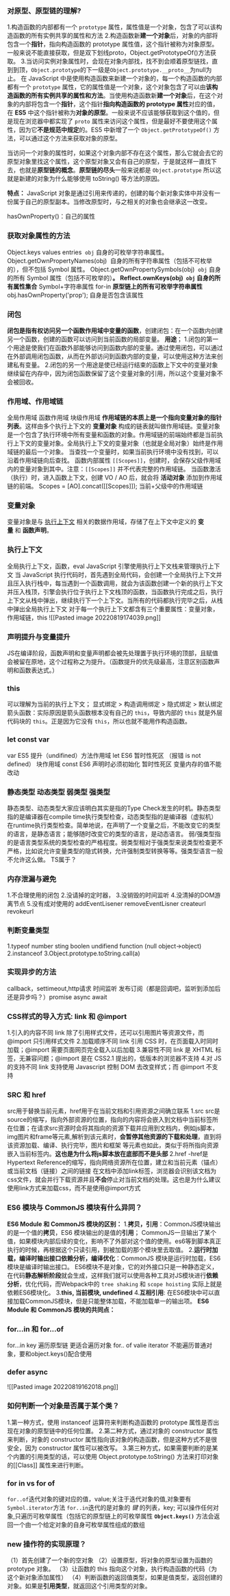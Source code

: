 ### 对原型、原型链的理解?
1.构造函数的内部都有一个 `prototype` 属性，属性值是一个对象，包含了可以该构造函数的所有实例共享的属性和方法
2.构造函数新**建一个对象**后，对象的内部将包含一个**指针**，指向构造函数的 prototype 属性值，这个指针被称为对象原型。一般来说不能直接获取，但是双下划线proto，Object.getPrototypeOf()方法获取。
3.当访问实例对象属性时，会现在对象内部找，找不到会顺着原型链找，直到到顶，`Object.prototype`的下一级是`Object.prototype.__proto__`为null为止。
在 JavaScript 中是使用构造函数来新建一个对象的，每一个构造函数的内部都有一个 `prototype` 属性，它的属性值是一个对象，这个对象包含了可以由**该构造函数的所有实例共享的属性和方法**。当使用构造函数新**建一个对象**后，在这个对象的内部将包含一个**指针**，这个指针**指向构造函数的 prototype 属性**对应的值，在 **ES5** 中这个指针被称为**对象的原型**。一般来说不应该能够获取到这个值的，但是现在浏览器中都实现了 `proto` 属性来访问这个属性，但是最好不要使用这个属性，因为它**不是规范中规定**的。ES5 中新增了一个 `Object.getPrototypeOf()` 方法，可以通过这个方法来获取对象的原型。

当访问一个对象的属性时，如果这个对象内部不存在这个属性，那么它就会去它的原型对象里找这个属性，这个原型对象又会有自己的原型，于是就这样一直找下去，也就是**原型链的概念**。**原型链的尽头**一般来说都是 `Object.prototype` 所以这就是新建的对象为什么能够使用 toString() 等方法的原因。

**特点：** JavaScript 对象是通过引用来传递的，创建的每个新对象实体中并没有一份属于自己的原型副本。当修改原型时，与之相关的对象也会继承这一改变。

hasOwnProperty()：自己的属性
### 获取对象属性的方法
Object.keys values entries   `obj` 自身的可枚举字符串属性。
Object.getOwnPropertyNames(obj)  自身的所有字符串属性（包括不可枚举的），但不包括 Symbol 属性。
Object.getOwnPropertySymbols(obj)  `obj` 自身的所有 Symbol 属性（包括不可枚举的）**。
Reflect.ownKeys(obj)   `obj` 自身的所有属性集合** Symbol+字符串属性
for-in  **原型链上的所有可枚举字符串属性**
obj.hasOwnProperty('prop'); 自身是否包含该属性
### 闭包
**闭包是指有权访问另一个函数作用域中变量的函数**，创建闭包：在一个函数内创建另一个函数，创建的函数可以访问到当前函数的局部变量。
**用途**；
1.闭包的第一个用途是使我们在函数外部能够访问到函数内部的变量。通过使用闭包，可以通过在外部调用闭包函数，从而在外部访问到函数内部的变量，可以使用这种方法来创建私有变量。
2.闭包的另一个用途是使已经运行结束的函数上下文中的变量对象继续留在内存中，因为闭包函数保留了这个变量对象的引用，所以这个变量对象不会被回收。
### 作用域、作用域链
全局作用域 函数作用域 块级作用域
**作用域链的本质上是一个指向变量对象的指针列表**。这样由多个执行上下文的 **变量对象** 构成的链表就叫做作用域链。变量对象是一个包含了执行环境中所有变量和函数的对象。作用域链的前端始终都是当前执行上下文的变量对象。全局执行上下文的变量对象（也就是全局对象）始终是作用域链的最后一个对象。
当查找一个变量时，如果当前执行环境中没有找到，可以沿着作用域链向后查找。
函数内部属性 `[[Scopes]]`，创建时，会保存父级作用域内的变量对象到其中。注意：`[[Scopes]]` 并不代表完整的作用域链。
当函数激活（执行）时，进入函数上下文，创建 VO / AO 后，就会将 **活动对象** 添加到作用域链的前端。 Scopes = [AO].concat([[Scopes]]); 当前+父级中的作用域链
### 变量对象
变量对象是与 [执行上下文](https://tsejx.github.io/javascript-guidebook/core-modules/executable-code-and-execution-contexts/execution/execution-context-stack) 相关的数据作用域，存储了在上下文中定义的 **变量** 和 **函数声明**。
### 执行上下文
全局执行上下文，函数，eval
JavaScript 引擎使用执行上下文栈来管理执行上下文
当 JavaScript 执行代码时，首先遇到全局代码，会创建一个全局执行上下文并且压入执行栈中，每当遇到一个函数调用，就会为该函数创建一个新的执行上下文并压入栈顶，引擎会执行位于执行上下文栈顶的函数，当函数执行完成之后，执行上下文从栈中弹出，继续执行下一个上下文。当所有的代码都执行完毕之后，从栈中弹出全局执行上下文
对于每一个执行上下文都含有三个重要属性：变量对象，作用域链，this
![[Pasted image 20220819174039.png]]
### 声明提升与变量提升
JS在编译阶段，函数声明和变量声明都会被先处理置于执行环境的顶部，且赋值会被留在原地，这个过程称之为提升。（函数提升的优先级最高，注意区别函数声明和函数表达式。）
### this
可以理解为当前的执行上下文；
显式绑定 > 构造调用绑定 > 隐式绑定 > 默认绑定 
箭头函数：实际原因是箭头函数根本没有自己的 `this`，导致内部的 `this` 就是外层代码块的 `this`。正是因为它没有 `this`，所以也就不能用作构造函数。
### let const var
var ES5 提升（undifined）方法作用域
let ES6 暂时性死区 （报错 is not defined） 块作用域
const ES6 声明时必须初始化 暂时性死区 变量内存的值不能改动
### 静态类型 动态类型 弱类型 强类型
静态类型、动态类型大家应该明白其实是指的Type Check发生的时机。静态类型指的是编译器在compile time执行类型检查，动态类型指的是编译器（虚拟机）在runtime执行类型检查。简单地说，在声明了一个变量之后，不能改变它的类型的语言，是静态语言；能够随时改变它的类型的语言，是动态语言。
弱/强类型指的是语言类型系统的类型检查的严格程度。弱类型相对于强类型来说类型检查更不严格，比如说允许变量类型的隐式转换，允许强制类型转换等等。强类型语言一般不允许这么做。
TS属于？
### 内存泄漏与避免
1.不合理使用的闭包
2.没请掉的定时器，
3.没销毁的时间监听
4.没清掉的DOM游离节点
5.没有成对使用的 addEventLisener removeEventLisner createurl revokeurl
### 判断变量类型
1.typeof  number sting boolen undifiend function  (null object->object)
2.instanceof 
3.Object.prototype.toString.call(a)
### 实现异步的方法
callback，settimeout,http请求
时间监听 发布订阅（都是回调吧，监听到添加后还是异步吗？）promise async await
### CSS样式的导入方式: link 和 @import
1.引入的内容不同
    link 除了引用样式文件，还可以引用图片等资源文件，而 @import 只引用样式文件
2.加载顺序不同
    link 引用 CSS 时，在页面载入时同时加载；@import 需要页面网页完全载入以后加载
3.兼容性不同
    link 是 XHTML 标签，无兼容问题；@import 是在 CSS2.1 提出的，低版本的浏览器不支持
4.对 JS 的支持不同
    link 支持使用 Javascript 控制 DOM 去改变样式；而 @import 不支持
### SRC 和 href
src用于替换当前元素，href用于在当前文档和引用资源之间确立联系
1.src
src是source的缩写，指向外部资源的位置，指向的内容将会嵌入到文档中当前标签所在位置；在请求src资源时会将其指向的资源下载并应用到文档内，例如js脚本，img图片和frame等元素,解析到该元素时，**会暂停其他资源的下载和处理**，直到将该资源加载、编译、执行完毕，图片和框架 等元素也如此，类似于将所指向资源嵌入当前标签内。**这也是为什么将js脚本放在底部而不是头部**
2.href
-href是Hypertext Reference的缩写，指向网络资源所在位置，建立和当前元素（锚点）或当前文档（链接）之间的链接
在文档中添加link标签，浏览器会识别该文档为css文件，就会并行下载资源并且**不会**停止对当前文档的处理。这也是为什么建议使用link方式来加载css，而不是使用@import方式
### ES6 模块与 CommonJS 模块有什么异同？
**ES6 Module 和 CommonJS 模块的区别：**
1.**拷贝，引用**：CommonJS模块输出的是一个值的**拷贝**，ES6 模块输出的是值的**引用**；
CommonJS一旦输出了某个值，如果模块内部后续的变化，影响不了外部对这个值的使用。es6等到脚本真正执行的时候，再根据这个只读引用，到被加载的那个模块里去取值。
2.**运行时加载，编译时输出接口依赖分析，编译优化**：CommonJS 模块是运行时加载，ES6 模块是编译时输出接口。
ES6模块不是对象，它的对外接口只是一种静态定义，在代码**静态解析阶段**就会生成，这样我们就可以使用各种工具对JS模块进行**依赖分析**，优化代码，而Webpack中的 `tree shaking` 和 `scope hoisting` 实际上就是依赖ES6模块化。
3.**this, 当前模块, undefined**
4.**互相引用**: 在ES6模块中可以直接加载CommonJS模块，但是只能整体加载，不能加载单一的输出项。
**ES6 Module 和 CommonJS 模块的共同点：**
### for...in 和 for...of
for...in key 遍历原型链  更适合遍历对象
for.. of valie iterator    不能遍历普通对象，要和object.keys()配合使用
### defer async
![[Pasted image 20220819162018.png]]
### 如何判断一个对象是否属于某个类？
1.第一种方式，使用 instanceof 运算符来判断构造函数的 prototype 属性是否出现在对象的原型链中的任何位置。
2.第二种方式，通过对象的 constructor 属性来判断，对象的 constructor 属性指向该对象的构造函数，但是这种方式不是很安全，因为 constructor 属性可以被改写。
3.第三种方式，如果需要判断的是某个内置的引用类型的话，可以使用 Object.prototype.toString() 方法来打印对象的[[Class]] 属性来进行判断。
### for in vs for of
`for..of`迭代对象的键对应的值，value;关注于迭代对象的值,对象要有`Symbol.iterator`方法
`for..in`迭代的是对象的 _键_ 的列表，key; 可以操作任何对象,只遍历可枚举属性（包括它的原型链上的可枚举属性
**`Object.keys()`** 方法会返回一个由一个给定对象的自身可枚举属性组成的数组
### new 操作符的实现原理？
（1）首先创建了一个新的空对象
（2）设置原型，将对象的原型设置为函数的 prototype 对象。
（3）让函数的 this 指向这个对象，执行构造函数的代码（为这个新对象添加属性）
（4）判断函数的返回值类型，如果是值类型，返回创建的对象。如果是**引用类型**，就返回这个引用类型的对象。